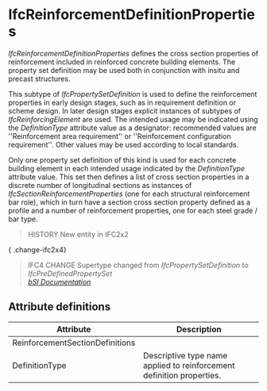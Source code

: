 IfcReinforcementDefinitionProperties
====================================
_IfcReinforcementDefinitionProperties_ defines the cross section properties of
reinforcement included in reinforced concrete building elements. The property
set definition may be used both in conjunction with insitu and precast
structures.  
  
This subtype of _IfcPropertySetDefinition_ is used to define the reinforcement
properties in early design stages, such as in requirement definition or scheme
design. In later design stages explicit instances of subtypes of
_IfcReinforcingElement_ are used. The intended usage may be indicated using
the _DefinitionType_ attribute value as a designator: recommended values are
''Reinforcement area requirement'' or ''Reinforcement configuration
requirement''. Other values may be used according to local standards.  
  
Only one property set definition of this kind is used for each concrete
building element in each intended usage indicated by the _DefinitionType_
attribute value. This set then defines a list of cross section properties in a
discrete number of longitudinal sections as instances of
_IfcSectionReinforcementProperties_ (one for each structural reinforcement bar
role), which in turn have a section cross section property defined as a
profile and a number of reinforcement properties, one for each steel grade /
bar type.  
  
> HISTORY  New entity in IFC2x2  
  
{ .change-ifc2x4}  
> IFC4 CHANGE  Supertype changed from _IfcPropertySetDefinition_ to
> _IfcPreDefinedPropertySet_  
[ _bSI
Documentation_](https://standards.buildingsmart.org/IFC/DEV/IFC4_2/FINAL/HTML/schema/ifcstructuralelementsdomain/lexical/ifcreinforcementdefinitionproperties.htm)


Attribute definitions
---------------------
| Attribute                       | Description                                                           |
|---------------------------------|-----------------------------------------------------------------------|
| ReinforcementSectionDefinitions |                                                                       |
| DefinitionType                  | Descriptive type name applied to reinforcement definition properties. |

